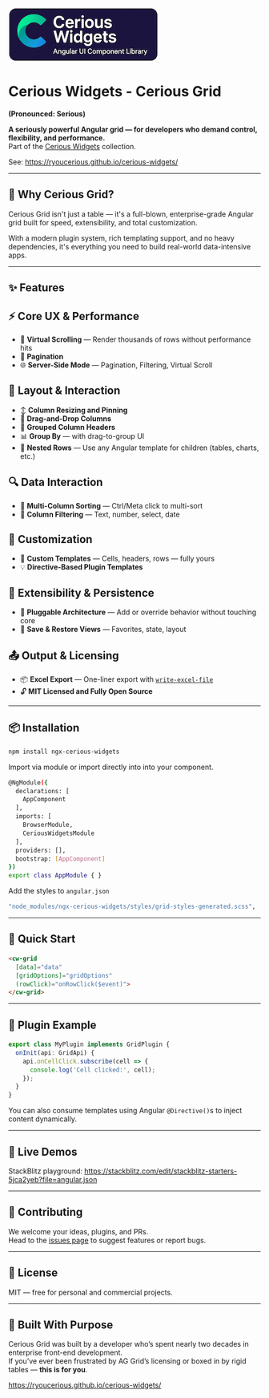 ![Cerious Widgets](cerious-widgets-sm.png)

# Cerious Widgets - Cerious Grid

**(Pronounced: Serious)**

**A seriously powerful Angular grid — for developers who demand control, flexibility, and performance.**  
Part of the [Cerious Widgets](https://github.com/rYOUcerious/cerious-widgets) collection.

See: https://ryoucerious.github.io/cerious-widgets/

---

## 🚀 Why Cerious Grid?

Cerious Grid isn't just a table — it's a full-blown, enterprise-grade Angular grid built for speed, extensibility, and total customization.

With a modern plugin system, rich templating support, and no heavy dependencies, it's everything you need to build real-world data-intensive apps.

---

## ✨ Features

  ## ⚡️ Core UX & Performance
  - 🔁 **Virtual Scrolling** — Render thousands of rows without performance hits  
  - 🔄 **Pagination**  
  - 🌐 **Server-Side Mode** — Pagination, Filtering, Virtual Scroll  

  ## 🧭 Layout & Interaction
  - ↕️ **Column Resizing and Pinning**  
  - 🔗 **Drag-and-Drop Columns**  
  - 🧱 **Grouped Column Headers**  
  - 📊 **Group By** — with drag-to-group UI  
  - 🧬 **Nested Rows** — Use any Angular template for children (tables, charts, etc.)

  ## 🔍 Data Interaction
  - 🧠 **Multi-Column Sorting** — Ctrl/Meta click to multi-sort  
  - 🧹 **Column Filtering** — Text, number, select, date  

  ## 🧾 Customization
  - 🧾 **Custom Templates** — Cells, headers, rows — fully yours  
  - 💡 **Directive-Based Plugin Templates**  

  ## 🧩 Extensibility & Persistence
  - 🧩 **Pluggable Architecture** — Add or override behavior without touching core  
  - 💾 **Save & Restore Views** — Favorites, state, layout  

  ## 📤 Output & Licensing
  - 📦 **Excel Export** — One-liner export with [`write-excel-file`](https://www.npmjs.com/package/write-excel-file)  
  - 🔓 **MIT Licensed and Fully Open Source**

---

## 📦 Installation

```bash
npm install ngx-cerious-widgets
```

Import via module or import directly into into your component.
```bash
@NgModule({
  declarations: [
    AppComponent
  ],
  imports: [
    BrowserModule,
    CeriousWidgetsModule
  ],
  providers: [],
  bootstrap: [AppComponent]
})
export class AppModule { }
```

Add the styles to `angular.json`
```bash
"node_modules/ngx-cerious-widgets/styles/grid-styles-generated.scss",
```

---


## 🧪 Quick Start

```html
<cw-grid
  [data]="data"
  [gridOptions]="gridOptions"
  (rowClick)="onRowClick($event)">
</cw-grid>
```

---

## 🧩 Plugin Example

```ts
export class MyPlugin implements GridPlugin {
  onInit(api: GridApi) {
    api.onCellClick.subscribe(cell => {
      console.log('Cell clicked:', cell);
    });
  }
}
```

You can also consume templates using Angular `@Directive()`s to inject content dynamically.

---

## 📸 Live Demos

StackBlitz playground: https://stackblitz.com/edit/stackblitz-starters-5jca2yeb?file=angular.json

---

## 🤝 Contributing

We welcome your ideas, plugins, and PRs.  
Head to the [issues page](https://github.com/your-org/cerious-grid/issues) to suggest features or report bugs.

---

## 📝 License

MIT — free for personal and commercial projects.

---

## 🧠 Built With Purpose

Cerious Grid was built by a developer who’s spent nearly two decades in enterprise front-end development.  
If you’ve ever been frustrated by AG Grid’s licensing or boxed in by rigid tables — **this is for you**.

https://ryoucerious.github.io/cerious-widgets/
